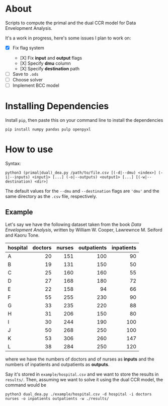 # About

Scripts to compute the primal and the dual CCR model for Data Envelopment Analysis.

It's a work in progress, here's some issues I plan to work on:
  - [X] Fix flag system<ul><li>[X] Fix **input** and **output** flags</li><li>[X] Specify **dmu** column</li><li>[X] Specify **destination** path</li></ul>
  - [ ] Save to `.ods`
  - [ ] Choose solver
  - [ ] Implement BCC model

# Installing Dependencies

Install `pip`, then paste this on your command line to install the dependencies

```console
pip install numpy pandas pulp openpyxl
```

# How to use

Syntax:
```console
python3 (primal|dual)_dea.py /path/to/file.csv [(-d|--dmu) <index>] (-i|--inputs) <input1> [...] (-o|--outputs) <output1> [...] [(-w|--destination) <dir>]
```

The default values for the `--dmu` and `--destination` flags are `'dmu'` and the same directory as the `.csv` file, respectively.

## Example

Let's say we have the following dataset taken from the book _Data Envelopment Analysis_, written by William W. Cooper, Lawrewnce M. Seiford and Kaoru Tone.

| hospital | doctors | nurses | outpatients | inpatients |
| -------- | -------:| ------:| -----------:| ----------:|
|A         |       20|     151|          100|          90|
|B         |       19|     131|          150|          50|
|C         |       25|     160|          160|          55|
|D         |       27|     168|          180|          72|
|E         |       22|     158|           94|          66|
|F         |       55|     255|          230|          90|
|G         |       33|     235|          220|          88|
|H         |       31|     206|          150|          80|
|I         |       30|     244|          190|         100|
|J         |       50|     268|          250|         100|
|K         |       53|     306|          260|         147|
|L         |       38|     284|          250|         120|

where we have the numbers of doctors and of nurses as **inputs** and the numbers of inpatients and outpatients as **outputs**.


Say it's stored in `example/hospital.csv` and we want to store the results in `results/`. Then, assuming we want to solve it using the dual CCR model, the command would be

```console
python3 dual_dea.py ./example/hospital.csv -d hospital -i doctors nurses -o inpatients outpatients -w ./results/
```
